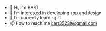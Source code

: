 - 👋 Hi, I’m BART 
- 👀 I’m interested in developing app and design 
- 🌱 I’m currently learning IT
- 📫 How to reach me bart35230@gmail.com 

<!---
BART877/BART877 is a ✨ special ✨ repository because its `README.md` (this file) appears on your GitHub profile.
You can click the Preview link to take a look at your changes.
--->
